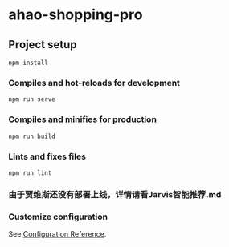 # ahao-shopping-pro

## Project setup
```
npm install
```

### Compiles and hot-reloads for development
```
npm run serve
```

### Compiles and minifies for production
```
npm run build
```

### Lints and fixes files
```
npm run lint
```
### 由于贾维斯还没有部署上线，详情请看Jarvis智能推荐.md

### Customize configuration
See [Configuration Reference](https://cli.vuejs.org/config/).
